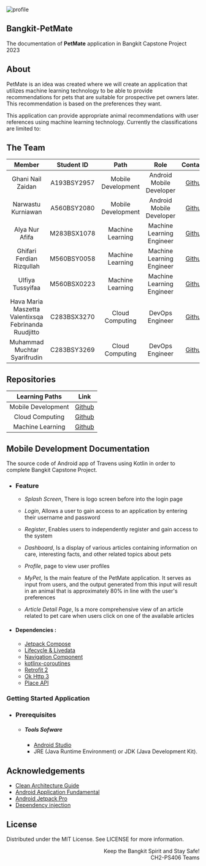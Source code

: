 ![profile]([images/profile.jpg](https://avatars.githubusercontent.com/u/154588881?s=200&v=4))

## Bangkit-PetMate
The documentation of <b>PetMate</b> application in Bangkit Capstone Project 2023

## About
PetMate is an idea was created where we will create an application that utilizes machine learning technology to be able to provide recommendations for pets that are suitable for prospective pet owners later. This recommendation is based on the preferences they want.

This application can provide appropriate animal recommendations with user references using machine learning technology. Currently the classifications are limited to:

## The Team

|            Member           | Student ID |        Path        |                    Role                    |                                                       Contacts                                                      |
| :-------------------------: | :--------: | :----------------: | :----------------------------------------: | :-----------------------------------------------------------------------------------------------------------------: |
|        Ghani Nail Zaidan        | A193BSY2957 |  Mobile Development  |        Android Mobile Developer          |         [Github](https://github.com/ghaninailzaidan)           |
|    Narwastu Kurniawan    | A560BSY2080 |  Mobile Development  |          Android Mobile Developer         |  [Github](https://github.com/nrwstk)  |
|     Alya Nur Afifa     | M283BSX1078 |  Machine Learning   |         Machine Learning Engineer                    |   [Github](https://github.com/alyanurafifa)             |
|    Ghifari Ferdian Rizqullah     | M560BSY0058 |  Machine Learning   |         Machine Learning Engineer          |   [Github]()    |
|   Ulfiya Tussyifaa   | M560BSX0223 |  Machine Learning|     Machine Learning Engineer               |   [Github]()            |
|      Hava Maria Maszetta Valentixsqa Febrinanda Ruudjitto      | C283BSX3270 |  Cloud Computing|    DevOps Engineer                | [Github](https://github.com/Havamariamvfr) |
|      Muhammad Muchtar Syarifrudin      | C283BSY3269 |  Cloud Computing|    DevOps Engineer                | [Github](https://github.com/cheesekimbapp) |

## Repositories

|   Learning Paths   |                                Link                                |
| :----------------: | :----------------------------------------------------------------: |
| Mobile Development | [Github](https://github.com/Bangkit-PetMate/Pet-Mate) |
|  Cloud Computing  | [Github](https://github.com/Bangkit-PetMate/Backend)  |
|   Machine Learning  | [Github](https://github.com/Bangkit-PetMate/ML)  |


## Mobile Development Documentation
The source code of Android app of Travens using Kotlin in order to complete Bangkit Capstone Project.



- ### Feature
    * *Splash Screen*, There is logo screen before into the login page

    * *Login*, Allows a user to gain access to an application by entering their username and password

    * *Register*, Enables users to independently register and gain access to the system

    * *Dashboard*, Is a display of various articles containing information on care, interesting facts, and other related topics about pets

    *  *Profile*, page to view user profiles

    * *MyPet*, Is the main feature of the PetMate application. It serves as input from users, and the output generated from this input will result in an animal that is approximately 80% in line with the user's preferences

    * *Article Detail Page*, Is a more comprehensive view of an article related to pet care when users click on one of the available articles


* #### Dependencies :
    - [Jetpack Compose](https://developer.android.com/jetpack/compose)
    - [Lifecycle & Livedata](https://developer.android.com/jetpack/androidx/releases/lifecycle)
    - [Navigation Component](https://developer.android.com/jetpack/androidx/releases/navigation)
    - [kotlinx-coroutines](https://developer.android.com/kotlin/coroutines)
    - [Retrofit 2](https://square.github.io/retrofit/)
    - [Ok Http 3](https://square.github.io/okhttp/)
    - [Place API](https://developers.google.com/maps/documentation/places/android-sdk)

### Getting Started Application

- ### Prerequisites
    - ##### Tools Sofware
        - [Android Studio](https://developer.android.com/studio)
        - JRE (Java Runtime Environment) or JDK (Java Development Kit).

## Acknowledgements
* [Clean Architecture Guide](https://developer.android.com/jetpack/guide)
* [Android Application Fundamental](https://developer.android.com/guide/components/fundamentals)
* [Android Jetpack Pro](https://developer.android.com/jetpack)
* [Dependency injection](https://developer.android.com/training/dependency-injection)


## License
Distributed under the MIT License. See LICENSE for more information.

<p align="right"> Keep the Bangkit Spirit and Stay Safe! <br> CH2-PS406 Teams </p>

